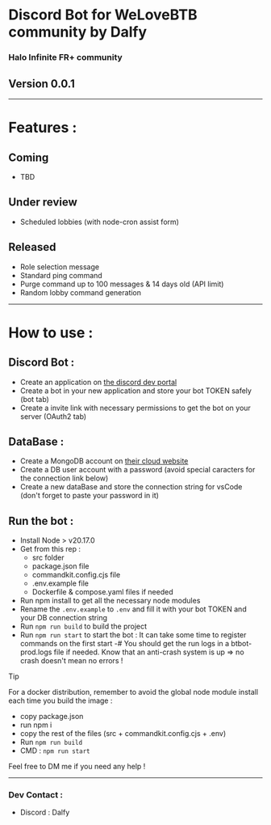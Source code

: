 # Discord Bot for WeLoveBTB community by Dalfy

### Halo Infinite FR+ community

## Version 0.0.1

---

# Features :

## Coming

- TBD

## Under review

- Scheduled lobbies (with node-cron assist form)

## Released

- Role selection message
- Standard ping command
- Purge command up to 100 messages & 14 days old (API limit)
- Random lobby command generation

---

# How to use :

## Discord Bot :

- Create an application on [the discord dev portal](https://discord.com/developers/applications)
- Create a bot in your new application and store your bot TOKEN safely (bot tab)
- Create a invite link with necessary permissions to get the bot on your server (OAuth2 tab)

## DataBase :

- Create a MongoDB account on [their cloud website](https://www.mongodb.com/cloud/atlas/register)
- Create a DB user account with a password (avoid special caracters for the connection link below)
- Create a new dataBase and store the connection string for vsCode (don't forget to paste your password in it)

## Run the bot :

- Install Node > v20.17.0
- Get from this rep :
  - src folder
  - package.json file
  - commandkit.config.cjs file
  - .env.example file
  - Dockerfile & compose.yaml files if needed
- Run npm install to get all the necessary node modules
- Rename the `.env.example` to `.env` and fill it with your bot TOKEN and your DB connection string
- Run `npm run build` to build the project
- Run `npm run start` to start the bot : It can take some time to register commands on the first start
  -# You should get the run logs in a btbot-prod.logs file if needed. Know that an anti-crash system is up => no crash doesn't mean no errors !

>[!TIP]
> For a docker distribution, remember to avoid the global node module install each time you build the image :
>
> - copy package.json
> - run npm i
> - copy the rest of the files (src + commandkit.config.cjs + .env)
> - Run `npm run build`
> - CMD : `npm run start`

Feel free to DM me if you need any help !

---

### Dev Contact :

- Discord : Dalfy
